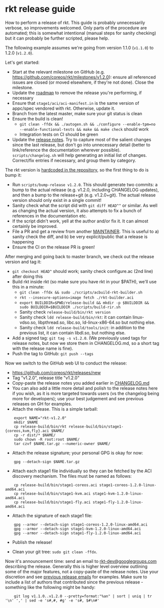 # rkt release guide

How to perform a release of rkt.
This guide is probably unnecessarily verbose, so improvements welcomed.
Only parts of the procedure are automated; this is somewhat intentional (manual steps for sanity checking) but it can probably be further scripted, please help.

The following example assumes we're going from version 1.1.0 (`v1.1.0`) to 1.2.0 (`v1.2.0`).

Let's get started:

- Start at the relevant milestone on GitHub (e.g. https://github.com/coreos/rkt/milestones/v1.2.0): ensure all referenced issues are closed (or moved elsewhere, if they're not done). Close the milestone.
- Update the [roadmap](https://github.com/coreos/rkt/blob/master/ROADMAP.md) to remove the release you're performing, if necessary
- Ensure that `stage1/aci/aci-manifest.in` is the same version of appc/spec vendored with rkt. Otherwise, update it.
- Branch from the latest master, make sure your git status is clean
- Ensure the build is clean!
  - `git clean -ffdx && ./autogen.sh && ./configure --enable-tpm=no --enable-functional-tests && make && make check` should work
  - Integration tests on CI should be green
- Update the [release notes](https://github.com/coreos/rkt/blob/master/CHANGELOG.md).
  Try to capture most of the salient changes since the last release, but don't go into unnecessary detail (better to link/reference the documentation wherever possible).
  `scripts/changelog.sh` will help generating an initial list of changes. Correct/fix entries if necessary, and group them by category.

The rkt version is [hardcoded in the repository](https://github.com/coreos/rkt/blob/master/configure.ac#L2), so the first thing to do is bump it:

- Run `scripts/bump-release v1.2.0`.
  This should generate two commits: a bump to the actual release (e.g. v1.2.0, including CHANGELOG updates), and then a bump to the release+git (e.g. v1.2.0+git).
  The actual release version should only exist in a single commit!
- Sanity check what the script did with `git diff HEAD^^` or similar.
  As well as changing the actual version, it also attempts to fix a bunch of references in the documentation etc.
- If the script didn't work, yell at the author and/or fix it.
  It can almost certainly be improved.
- File a PR and get a review from another [MAINTAINER](https://github.com/coreos/rkt/blob/master/MAINTAINERS).
  This is useful to a) sanity check the diff, and b) be very explicit/public that a release is happening
- Ensure the CI on the release PR is green!

After merging and going back to master branch, we check out the release version and tag it:

- `git checkout HEAD^` should work; sanity check configure.ac (2nd line) after doing this
- Build rkt inside rkt (so make sure you have rkt in your $PATH), we'll use this in a minute:
  - `git clean -ffdx && sudo ./scripts/acbuild-rkt-builder.sh`
  - `rkt --insecure-options=image fetch ./rkt-builder.aci`
  - `export BUILDDIR=$PWD/release-build && mkdir -p $BUILDDIR && sudo BUILDDIR=$BUILDDIR ./scripts/build-rir.sh`
  - Sanity check `release-build/bin/rkt version`
  - Sanity check `ldd release-build/bin/rkt`: it can contain linux-vdso.so, libpthread.so, libc.so, ld-linux-x86-64.so but nothing else.
  - Sanity check `ldd release-build/tools/init`: in addition to the previous list, it can contain libdl.so, but nothing else.
- Add a signed tag: `git tag -s v1.2.0`.
  (We previously used tags for release notes, but now we store them in CHANGELOG.md, so a short tag with the release name is fine).
- Push the tag to GitHub: `git push --tags`

Now we switch to the GitHub web UI to conduct the release:

- https://github.com/coreos/rkt/releases/new
- Tag "v1.2.0", release title "v1.2.0"
- Copy-paste the release notes you added earlier in [CHANGELOG.md](https://github.com/coreos/rkt/blob/master/CHANGELOG.md)
- You can also add a little more detail and polish to the release notes here if you wish, as it is more targeted towards users (vs the changelog being more for developers); use your best judgement and see previous releases on GH for examples.
- Attach the release.
  This is a simple tarball:

```
	export NAME="rkt-v1.2.0"
	mkdir $NAME
	cp release-build/bin/rkt release-build/bin/stage1-{coreos,kvm,fly}.aci $NAME/
	cp -r dist/* $NAME/
	sudo chown -R root:root $NAME/
	tar czvf $NAME.tar.gz --numeric-owner $NAME/
```

- Attach the release signature; your personal GPG is okay for now:

```
	gpg --detach-sign $NAME.tar.gz
```

- Attach each stage1 file individually so they can be fetched by the ACI discovery mechanism. The files must be named as follows:

```
	cp release-build/bin/stage1-coreos.aci stage1-coreos-1.2.0-linux-amd64.aci
	cp release-build/bin/stage1-kvm.aci stage1-kvm-1.2.0-linux-amd64.aci
	cp release-build/bin/stage1-fly.aci stage1-fly-1.2.0-linux-amd64.aci
```

- Attach the signature of each stage1 file:

```
	gpg --armor --detach-sign stage1-coreos-1.2.0-linux-amd64.aci
	gpg --armor --detach-sign stage1-kvm-1.2.0-linux-amd64.aci
	gpg --armor --detach-sign stage1-fly-1.2.0-linux-amd64.aci
```

- Publish the release!

- Clean your git tree: `sudo git clean -ffdx`.

Now it's announcement time: send an email to rkt-dev@googlegroups.com describing the release.
Generally this is higher level overview outlining some of the major features, not a copy-paste of the release notes.
Use your discretion and see [previous release emails](https://groups.google.com/forum/#!forum/rkt-dev) for examples.
Make sure to include a list of authors that contributed since the previous release - something like the following might be handy:

```
	git log v1.1.0..v1.2.0 --pretty=format:"%an" | sort | uniq | tr '\n' ',' | sed -e 's#,#, #g' -e 's#, $#\n#'
```
